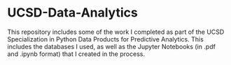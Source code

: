 # UCSD-Data-Analytics
This repository includes some of the work I completed as part of the UCSD Specialization in Python Data Products for Predictive Analytics. This includes the databases I used, as well as the Jupyter Notebooks (in .pdf and .ipynb format) that I created in the process.
